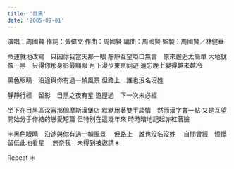 ```yaml
---
title: '目黑'
date: '2005-09-01'
---
```


演唱：周國賢
作詞：黃偉文
作曲：周國賢
編曲：周國賢
監製：周國賢／林健華

命運就地改寫　只因你我當天那一眼
靜靜互望啞口無言　原來邂逅太簡單
大地就像一黑　只得你那身影最顯眼
月下漫步東京同遊
遺忘晚上變得越來越冷

黑色眼睛　沿途與你有過一幀風景
但路上　誰也沒名沒姓

靜靜行經　留影　目黑之夜有星
遊歷過　下一次未必經

坐下在目黑區深宵那個摩斯漢堡店
默默用著雙手談情　然而漢字會一點
又是互望開始分手作結的戀愛短篇
但特別在這幾年來
時時暗地記起亦紅著臉

＊黑色眼睛　沿途與你有過一幀風景
　但路上　誰也沒名沒姓
　自問曾經　憧憬　留低此地看星
　無奈我　未得到被邀請＊

Repeat ＊
